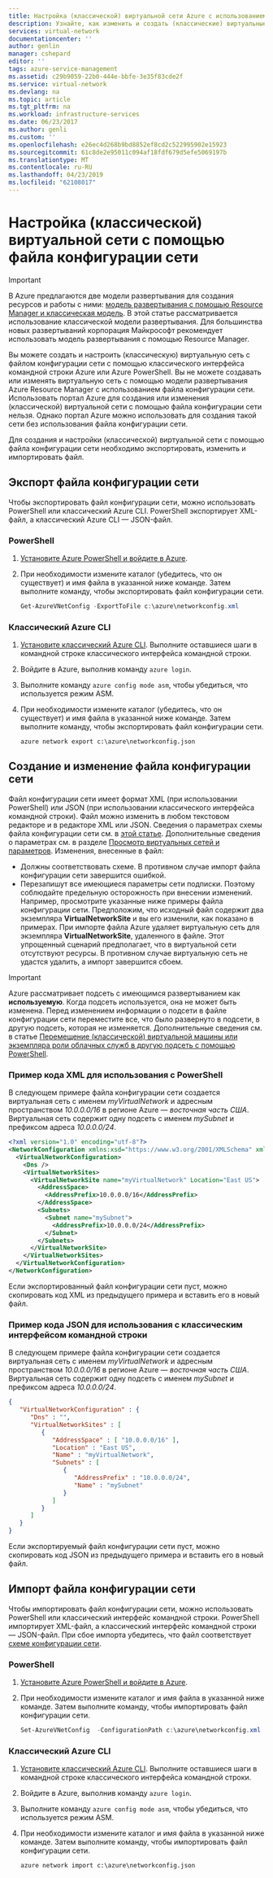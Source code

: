 ```yaml
---
title: Настройка (классической) виртуальной сети Azure с использованием файла конфигурации сети | Документация Майкрософт
description: Узнайте, как изменить и создать (классические) виртуальные сети путем экспорта, изменения и импорта файла конфигурации сети.
services: virtual-network
documentationcenter: ''
author: genlin
manager: cshepard
editor: ''
tags: azure-service-management
ms.assetid: c29b9059-22b0-444e-bbfe-3e35f83cde2f
ms.service: virtual-network
ms.devlang: na
ms.topic: article
ms.tgt_pltfrm: na
ms.workload: infrastructure-services
ms.date: 06/23/2017
ms.author: genli
ms.custom: ''
ms.openlocfilehash: e26ec4d268b9bd8852ef8cd2c522995902e15923
ms.sourcegitcommit: 61c8de2e95011c094af18fdf679d5efe5069197b
ms.translationtype: MT
ms.contentlocale: ru-RU
ms.lasthandoff: 04/23/2019
ms.locfileid: "62108017"
---
```

# <a name="configure-a-virtual-network-classic-using-a-network-configuration-file"></a>Настройка (классической) виртуальной сети с помощью файла конфигурации сети
> [!IMPORTANT]
> В Azure предлагаются две модели развертывания для создания ресурсов и работы с ними: [модель развертывания с помощью Resource Manager и классическая модель](../resource-manager-deployment-model.md?toc=%2fazure%2fvirtual-network%2ftoc.json). В этой статье рассматривается использование классической модели развертывания. Для большинства новых развертываний корпорация Майкрософт рекомендует использовать модель развертывания с помощью Resource Manager.

Вы можете создать и настроить (классическую) виртуальную сеть с файлом конфигурации сети с помощью классического интерфейса командной строки Azure или Azure PowerShell. Вы не можете создавать или изменять виртуальную сеть с помощью модели развертывания Azure Resource Manager с использованием файла конфигурации сети. Использовать портал Azure для создания или изменения (классической) виртуальной сети с помощью файла конфигурации сети нельзя. Однако портал Azure можно использовать для создания такой сети без использования файла конфигурации сети.

Для создания и настройки (классической) виртуальной сети с помощью файла конфигурации сети необходимо экспортировать, изменить и импортировать файл.

## <a name="export"></a>Экспорт файла конфигурации сети

Чтобы экспортировать файл конфигурации сети, можно использовать PowerShell или классический Azure CLI. PowerShell экспортирует XML-файл, а классический Azure CLI — JSON-файл.

### <a name="powershell"></a>PowerShell
 
1. [Установите Azure PowerShell и войдите в Azure](https://docs.microsoft.com/azure/azure-stack/azure-stack-powershell-install).
2. При необходимости измените каталог (убедитесь, что он существует) и имя файла в указанной ниже команде. Затем выполните команду, чтобы экспортировать файл конфигурации сети.

    ```powershell
    Get-AzureVNetConfig -ExportToFile c:\azure\networkconfig.xml
    ```

### <a name="azure-classic-cli"></a>Классический Azure CLI

1. [Установите классический Azure CLI](../cli-install-nodejs.md?toc=%2fazure%2fvirtual-network%2ftoc.json). Выполните оставшиеся шаги в командной строке классического интерфейса командной строки.
2. Войдите в Azure, выполнив команду `azure login`.
3. Выполните команду `azure config mode asm`, чтобы убедиться, что используется режим ASM.
4. При необходимости измените каталог (убедитесь, что он существует) и имя файла в указанной ниже команде. Затем выполните команду, чтобы экспортировать файл конфигурации сети.
    
    ```azurecli
    azure network export c:\azure\networkconfig.json
    ```

## <a name="create-or-modify-a-network-configuration-file"></a>Создание и изменение файла конфигурации сети

Файл конфигурации сети имеет формат XML (при использовании PowerShell) или JSON (при использовании классического интерфейса командной строки). Файл можно изменить в любом текстовом редакторе и в редакторе XML или JSON. Сведения о параметрах схемы файла конфигурации сети см. в [этой статье](https://msdn.microsoft.com/library/azure/jj157100.aspx). Дополнительные сведения о параметрах см. в разделе [Просмотр виртуальных сетей и параметров](manage-virtual-network.md#view-virtual-networks-and-settings). Изменения, внесенные в файл:

- Должны соответствовать схеме. В противном случае импорт файла конфигурации сети завершится ошибкой.
- Перезапишут все имеющиеся параметры сети подписки. Поэтому соблюдайте предельную осторожность при внесении изменений. Например, просмотрите указанные ниже примеры файла конфигурации сети. Предположим, что исходный файл содержит два экземпляра **VirtualNetworkSite** и вы его изменили, как показано в примерах. При импорте файла Azure удаляет виртуальную сеть для экземпляра **VirtualNetworkSite**, удаленного в файле. Этот упрощенный сценарий предполагает, что в виртуальной сети отсутствуют ресурсы. В противном случае виртуальную сеть не удастся удалить, а импорт завершится сбоем.

> [!IMPORTANT]
> Azure рассматривает подсеть с имеющимся развертыванием как **используемую**. Когда подсеть используется, она не может быть изменена. Перед изменением информации о подсети в файле конфигурации сети переместите все, что было развернуто в подсети, в другую подсеть, которая не изменяется. Дополнительные сведения см. в статье [Перемещение (классической) виртуальной машины или экземпляра роли облачных служб в другую подсеть с помощью PowerShell](virtual-networks-move-vm-role-to-subnet.md).

### <a name="example-xml-for-use-with-powershell"></a>Пример кода XML для использования с PowerShell

В следующем примере файла конфигурации сети создается виртуальная сеть с именем *myVirtualNetwork* и адресным пространством *10.0.0.0/16* в регионе Azure — *восточная часть США*. Виртуальная сеть содержит одну подсеть с именем *mySubnet* и префиксом адреса *10.0.0.0/24*.

```xml
<?xml version="1.0" encoding="utf-8"?>
<NetworkConfiguration xmlns:xsd="https://www.w3.org/2001/XMLSchema" xmlns:xsi="https://www.w3.org/2001/XMLSchema-instance" xmlns="http://schemas.microsoft.com/ServiceHosting/2011/07/NetworkConfiguration">
  <VirtualNetworkConfiguration>
    <Dns />
    <VirtualNetworkSites>
      <VirtualNetworkSite name="myVirtualNetwork" Location="East US">
        <AddressSpace>
          <AddressPrefix>10.0.0.0/16</AddressPrefix>
        </AddressSpace>
        <Subnets>
          <Subnet name="mySubnet">
            <AddressPrefix>10.0.0.0/24</AddressPrefix>
          </Subnet>
        </Subnets>
      </VirtualNetworkSite>
    </VirtualNetworkSites>
  </VirtualNetworkConfiguration>
</NetworkConfiguration>
```

Если экспортированный файл конфигурации сети пуст, можно скопировать код XML из предыдущего примера и вставить его в новый файл.

### <a name="example-json-for-use-with-the-classic-cli"></a>Пример кода JSON для использования с классическим интерфейсом командной строки

В следующем примере файла конфигурации сети создается виртуальная сеть с именем *myVirtualNetwork* и адресным пространством *10.0.0.0/16* в регионе Azure — *восточная часть США*. Виртуальная сеть содержит одну подсеть с именем *mySubnet* и префиксом адреса *10.0.0.0/24*.

```json
{
   "VirtualNetworkConfiguration" : {
      "Dns" : "",
      "VirtualNetworkSites" : [
         {
            "AddressSpace" : [ "10.0.0.0/16" ],
            "Location" : "East US",
            "Name" : "myVirtualNetwork",
            "Subnets" : [
               {
                  "AddressPrefix" : "10.0.0.0/24",
                  "Name" : "mySubnet"
               }
            ]
         }
      ]
   }
}
```

Если экспортируемый файл конфигурации сети пуст, можно скопировать код JSON из предыдущего примера и вставить его в новый файл.

## <a name="import"></a>Импорт файла конфигурации сети

Чтобы импортировать файл конфигурации сети, можно использовать PowerShell или классический интерфейс командной строки. PowerShell импортирует XML-файл, а классический интерфейс командной строки — JSON-файл. При сбое импорта убедитесь, что файл соответствует [схеме конфигурации сети](https://msdn.microsoft.com/library/azure/jj157100.aspx). 

### <a name="powershell"></a>PowerShell
 
1. [Установите Azure PowerShell и войдите в Azure](https://docs.microsoft.com/azure/azure-stack/azure-stack-powershell-install).
2. При необходимости измените каталог и имя файла в указанной ниже команде. Затем выполните команду, чтобы импортировать файл конфигурации сети.
 
    ```powershell
    Set-AzureVNetConfig  -ConfigurationPath c:\azure\networkconfig.xml
    ```

### <a name="azure-classic-cli"></a>Классический Azure CLI

1. [Установите классический Azure CLI](/cli/azure/install-classic-cli). Выполните оставшиеся шаги в командной строке классического интерфейса командной строки.
2. Войдите в Azure, выполнив команду `azure login`.
3. Выполните команду `azure config mode asm`, чтобы убедиться, что используется режим ASM.
4. При необходимости измените каталог и имя файла в указанной ниже команде. Затем выполните команду, чтобы импортировать файл конфигурации сети.

    ```azurecli
    azure network import c:\azure\networkconfig.json
    ```

